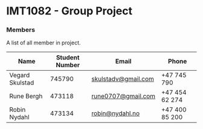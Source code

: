 # IMT1082 - Group Project

### Members

A list of all member in project.

| Name | Student Number | Email | Phone |
| ------ | ------ | ------ | ------ | 
| Vegard Skulstad | 745790 | skulstadv@gmail.com | +47 745 790 |
| Rune Bergh | 473118 | rune0707@gmail.com | +47 454 62 274 |
| Robin Nydahl | 473134 | robin@nydahl.no | +47 400 85 200|